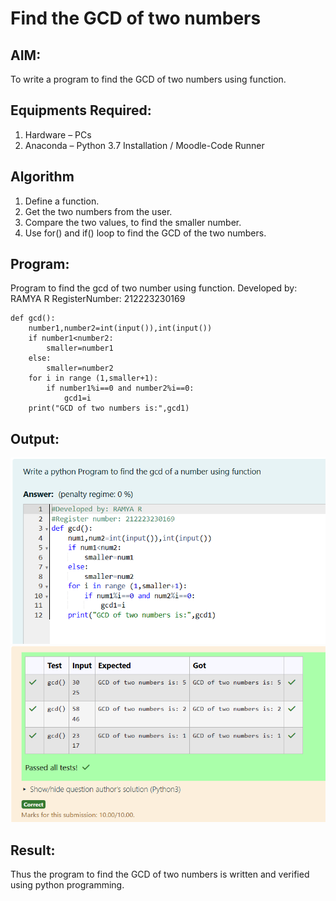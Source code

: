 # Find the GCD of two numbers

## AIM:
To write a program to find the GCD of two numbers using function.

## Equipments Required:
1. Hardware – PCs
2. Anaconda – Python 3.7 Installation / Moodle-Code Runner

## Algorithm
1. Define a function.
2. Get the two numbers from the user.
3. Compare the two values, to find the smaller number.
4. Use for() and if() loop to find the GCD of the two numbers.

## Program:

Program to find the gcd of two number using function.
Developed by: RAMYA R 
RegisterNumber: 212223230169


```
def gcd():
    number1,number2=int(input()),int(input())
    if number1<number2:
        smaller=number1
    else:
        smaller=number2
    for i in range (1,smaller+1):
        if number1%i==0 and number2%i==0:
            gcd1=i
    print("GCD of two numbers is:",gcd1)
```

## Output:

![alt text](image.png)
![alt text](image-1.png)


## Result:
Thus the program to find the GCD of two numbers is written and verified using python programming.
